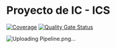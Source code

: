 # Proyecto de IC - ICS
[![Coverage](https://sonarcloud.io/api/project_badges/measure?project=Ferrrchu_ICS-CICD&metric=coverage)](https://sonarcloud.io/summary/new_code?id=Ferrrchu_ICS-CICD)
[![Quality Gate Status](https://sonarcloud.io/api/project_badges/measure?project=Ferrrchu_ICS-CICD&metric=alert_status)](https://sonarcloud.io/summary/new_code?id=Ferrrchu_ICS-CICD)

![Uploading Pipeline.png…]()
